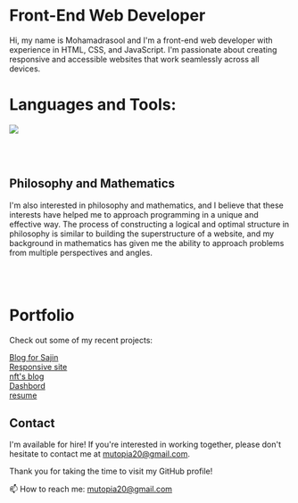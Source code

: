 

# Front-End Web Developer

Hi, my name is Mohamadrasool and I'm a front-end web developer with experience in HTML, CSS, and JavaScript. I'm passionate about creating responsive and accessible websites that work seamlessly across all devices.


# Languages and Tools:

  <a href="https://skillicons.dev">
    <img src="https://skillicons.dev/icons?i=git,bootstrap,html,css,figma,js" />
  </a>

<br><br>

## Philosophy and Mathematics

I'm also interested in philosophy and mathematics, and I believe that these interests have helped me to approach programming in a unique and effective way. The process of constructing a logical and optimal structure in philosophy is similar to building the superstructure of a website, and my background in mathematics has given me the ability to approach problems from multiple perspectives and angles.

<br><br>

# Portfolio

Check out some of my recent projects:
<br>

[Blog for Sajin](https://mutopia7.github.io/Sajin-blog/)
<br>
[Responsive site](https://mutopia7.github.io/hotcoffee/)
<br>
[nft's blog](https://mutopia7.github.io/nft/)
<br>
[Dashbord](https://mutopia7.github.io/Dashbord/)
<br>
[resume](https://mutopia7.github.io/licotab/)



## Contact

I'm available for hire! If you're interested in working together, please don't hesitate to contact me at [mutopia20@gmail.com](mailto:mutopia20@gmail.com).

Thank you for taking the time to visit my GitHub profile!




 


📫 How to reach me: mutopia20@gmail.com 

<!--
**mutopia7/mutopia7** is a ✨ _special_ ✨ repository because its `README.md` (this file) appears on your GitHub profile.

Here are some ideas to get you started:

- 🔭 I’m currently working on ...
- 🌱 I’m currently learning ...
- 👯 I’m looking to collaborate on ...
- 🤔 I’m looking for help with ...
- 💬 Ask me about ...
- 📫 How to reach me: ...
- 😄 Pronouns: ...
- ⚡ Fun fact: ...
-->
